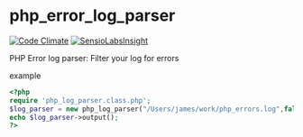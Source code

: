 php_error_log_parser
=================

[![Code Climate](https://codeclimate.com/github/JBlond/php_error_log_parser/badges/gpa.svg)](https://codeclimate.com/github/JBlond/php_error_log_parser) [![SensioLabsInsight](https://insight.sensiolabs.com/projects/5dc63c08-bfaa-440b-ae7a-4d46b50b2a00/mini.png)](https://insight.sensiolabs.com/projects/5dc63c08-bfaa-440b-ae7a-4d46b50b2a00)

PHP Error log parser: Filter your log for errors

example

```PHP
<?php
require 'php_log_parser.class.php';
$log_parser = new php_log_parser("/Users/james/work/php_errors.log",false);
echo $log_parser->output();
?>
```
